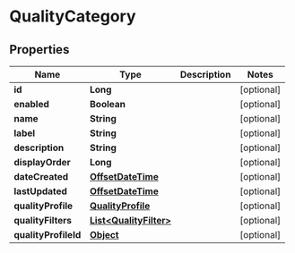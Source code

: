 

# QualityCategory

## Properties

Name | Type | Description | Notes
------------ | ------------- | ------------- | -------------
**id** | **Long** |  |  [optional]
**enabled** | **Boolean** |  |  [optional]
**name** | **String** |  |  [optional]
**label** | **String** |  |  [optional]
**description** | **String** |  |  [optional]
**displayOrder** | **Long** |  |  [optional]
**dateCreated** | [**OffsetDateTime**](OffsetDateTime.md) |  |  [optional]
**lastUpdated** | [**OffsetDateTime**](OffsetDateTime.md) |  |  [optional]
**qualityProfile** | [**QualityProfile**](QualityProfile.md) |  |  [optional]
**qualityFilters** | [**List&lt;QualityFilter&gt;**](QualityFilter.md) |  |  [optional]
**qualityProfileId** | [**Object**](.md) |  |  [optional]



